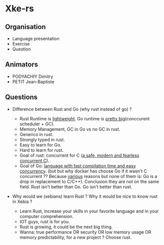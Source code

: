 # Xke-rs

## Organisation
* Language presentation
* Exercise
* Question

## Animators
* PODYACHIY Dimitry
* PETIT Jean-Baptiste

## Questions
* Difference between Rust and Go (why rust instead of go) ?
    - Rust Runtime is [lightweight](https://www.rust-lang.org/en-US/faq.html#does-rust-have-a-runtime). Go runtime is [pretty big](https://www.quora.com/How-does-the-Go-runtime-work-What-does-it-consist-of-What-functionalities-does-it-provide-and-what-can-be-expected-from-a-developer-perspective)(conccurent scheduler + GC).
    - Memory Management, GC in Go vs no GC in rust.
    - Generics in rust.
    - Strongly typed in rust.
    - Easy to learn for Go.
    - Hard to learn for rust.
    - Goal of rust: concurrent for C ([a safe, modern and fearless concurrent C](https://www.rust-lang.org/en-US/faq.html#what-is-this-projects-goal)).
    - Goal of Go: [language with fast compilation time and easy concurrency](https://talks.golang.org/2012/splash.article). (but but why docker has choose Go if it wasn't C concurrent ?? Because [various](https://fr.slideshare.net/jpetazzo/docker-and-go-why-did-we-decide-to-write-docker-in-go/18-Why_GoThe_Five_Reasons_Why) reasons but none of them is: Go is a drop in replacement to C/C++).
Conclusion they are not on the same field. Rust isn't better than Go. Go isn't better than rust.

* Why would we (xebians) learn Rust ? Why it would be nice to know rust in Xebia ?
    - Learn Rust, increase your skills in your favorite language and in your computer comprehension.
    - IOT guys, rust is for you.
    - Rust is growing, it could be the next big thing.
    - Wanna: true performance OR security OR low memory usage OR memory predictability, for a new project ? Choose rust.
